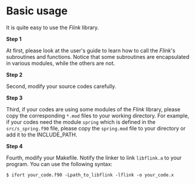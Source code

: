 # Basic usage

It is quite easy to use the *Flink* library.

**Step 1**

At first, please look at the user's guide to learn how to call the *Flink*'s subroutines and functions. Notice that some subroutines are encapsulated in various modules, while the others are not.

**Step 2**

Second, modify your source codes carefully.

**Step 3**

Third, if your codes are using some modules of the *Flink* library, please copy the corresponding `*.mod` files to your working directory. For example, if your codes need the module `spring` which is defined in the `src/s_spring.f90` file, please copy the `spring.mod` file to your directory or add it to the INCLUDE_PATH.

**Step 4**

Fourth, modify your Makefile. Notify the linker to link `libflink.a` to your program. You can use the following syntax:

```shell
$ ifort your_code.f90 -Lpath_to_libflink -lflink -o your_code.x
```

